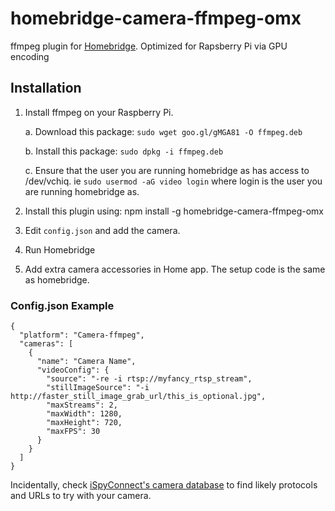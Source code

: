 # homebridge-camera-ffmpeg-omx

ffmpeg plugin for [Homebridge](https://github.com/nfarina/homebridge). Optimized for Rapsberry Pi via GPU encoding

## Installation

1. Install ffmpeg on your Raspberry Pi.
    
    a. Download this package: `sudo wget goo.gl/gMGA81 -O ffmpeg.deb`
    
    b. Install this package: `sudo dpkg -i ffmpeg.deb`
    
    c. Ensure that the user you are running homebridge as has access to /dev/vchiq.  ie `sudo usermod -aG video login` where login is the user you are running homebridge as. 

2. Install this plugin using: npm install -g homebridge-camera-ffmpeg-omx
3. Edit ``config.json`` and add the camera.
3. Run Homebridge
4. Add extra camera accessories in Home app. The setup code is the same as homebridge.

### Config.json Example

    {
      "platform": "Camera-ffmpeg",
      "cameras": [
        {
          "name": "Camera Name",
          "videoConfig": {
          	"source": "-re -i rtsp://myfancy_rtsp_stream",
            "stillImageSource": "-i http://faster_still_image_grab_url/this_is_optional.jpg",
          	"maxStreams": 2,
          	"maxWidth": 1280,
          	"maxHeight": 720,
          	"maxFPS": 30
          }
        }
      ]
    }

Incidentally, check [iSpyConnect's camera database](https://www.ispyconnect.com/sources.aspx) to find likely protocols and URLs to try with your camera.
